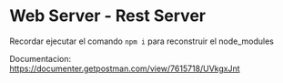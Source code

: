 # Web Server - Rest Server
Recordar ejecutar el comando ``` npm i ``` para reconstruir el node_modules

Documentacion:
https://documenter.getpostman.com/view/7615718/UVkgxJnt